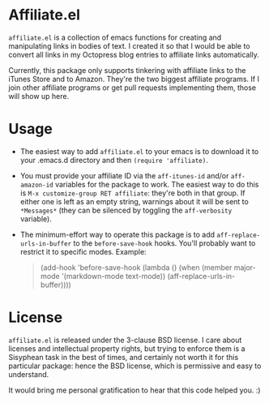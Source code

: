 
Affiliate.el
============

`affiliate.el` is a collection of emacs functions for creating and manipulating
links in bodies of text. I created it so that I would be able to convert all
links in my Octopress blog entries to affiliate links automatically.

Currently, this package only supports tinkering with affiliate links to the
iTunes Store and to Amazon. They're the two biggest affiliate programs. If I
join other affiliate programs or get pull requests implementing them, those
will show up here.

Usage
=====

* The easiest way to add `affiliate.el` to your emacs is to download it to your
  .emacs.d directory and then `(require 'affiliate)`.

* You must provide your affiliate ID via the `aff-itunes-id` and/or
  `aff-amazon-id` variables for the package to work. The easiest way to do this
  is `M-x customize-group RET affiliate`: they're both in that group. If either
  one is left as an empty string, warnings about it will be sent to
  `*Messages*` (they can be silenced by toggling the `aff-verbosity` variable).

* The minimum-effort way to operate this package is to add
  `aff-replace-urls-in-buffer` to the `before-save-hook` hooks. You'll probably
  want to restrict it to specific modes. Example:
  > (add-hook 'before-save-hook
  >   (lambda ()
  >     (when (member major-mode '(markdown-mode text-mode))
  >       (aff-replace-urls-in-buffer))))

License
=======

`affiliate.el` is released under the 3-clause BSD license. I care about
licenses and intellectual property rights, but trying to enforce them is a
Sisyphean task in the best of times, and certainly not worth it for this
particular package: hence the BSD license, which is permissive and easy to
understand.

It would bring me personal gratification to hear that this code helped you. :)
